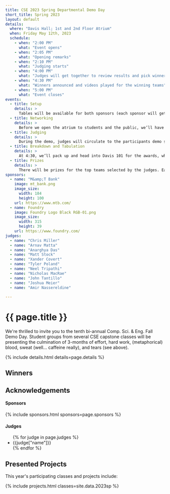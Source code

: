 ```yaml
---
title: CSE 2023 Spring Departmental Demo Day
short_title: Spring 2023
layout: default
details:
  where: "Davis Hall; 1st and 2nd Floor Atrium"
  when: Friday May 12th, 2023
  schedule:
    - when: "2:00 PM" 
      what: "Event opens"
    - when: "2:05 PM" 
      what: "Opening remarks"
    - when: "2:10 PM" 
      what: "Judging starts"
    - when: "4:00 PM" 
      what: "Judges will get together to review results and pick winners"
    - when: "4:30 PM" 
      what: "Winners announced and videos played for the winning teams"
    - when: "5:00 PM" 
      what: "Event closes"
events:
  - title: Setup
    details: >
      Tables will be available for both sponsors (each sponsor will get a table) and demo participants (2 to a table).  Easels will be available for participants.  If you need power, please let us know!  If you have any other special requests, please contact ahunt@buffalo.edu to let me know, and we will do our best to accomodate you.  There is an hour reserved for setup - you can come at any time during that period to get organized, but please make sure you leave yourself enough time to be ready to go by 2PM, to give you the chance to network.
  - title: Networking
    details: >
      Before we open the atrium to students and the public, we’ll have some time reserved for the participants to come and chat with the sponsors and the judges.  Pizza will be there as well (A big thank you to our sponsors!), so that the participants and sponsors can have a chance to eat before demos begin!
  - title: Judging
    details: >
      During the demo, judges will circulate to the participants demo stations, and they will be rating each project on a specific set of criteria.  Judges, expect to spend approximately five minutes with each team, in order to give you time to see them all.  You will be assigned a set of projects to view specifically, but you can feel free to talk to more teams as time permits!  Teams, keep this in mind and keep your presentations crisp and to the point!
  - title: Breakdown and Tabulation
    details: >
      At 4:30, we’ll pack up and head into Davis 101 for the awards, which will start at approximately 5:15.  The winners will be notified by 5 so that they can prepare a short presentation.
  - title: Prizes
    details: >
      There will be prizes for the top teams selected by the judges. Each team will have a few minutes to present their projects (or a video) to the whole group. Good luck to everyone, and I can’t wait to see you all there!
sponsors:
  - name: "M&amp;T Bank"
    image: mt_bank.png
    image_size: 
      width: 184
      height: 100
    url: https://www.mtb.com/
  - name: Foundry
    image: Foundry Logo Black RGB-01.png
    image_size:
      width: 315
      height: 39
    url: https://www.foundry.com/
judges:
  - name: "Chris Miller"
  - name: "Arnav Matta"
  - name: "Anarghya Das"
  - name: "Matt Stock"
  - name: "Xander Covert"
  - name: "Tyler Poland"
  - name: "Neel Tripathi"
  - name: "Nicholas MacRae"
  - name: "John Tantillo"
  - name: "Joshua Meier"
  - name: "Amir Nassereldine"
  
---
```



# {{ page.title }}

We're thrilled to invite you to the tenth bi-annual Comp. Sci. &amp; Eng. Fall Demo Day. Student groups from several CSE capstone classes will be presenting the culmination of 3-months of effort, hard work, (metaphorical) blood, sweat (well... caffeine really), and tears (see above).

{% include details.html details=page.details %}

## Winners



## Acknowledgements


#### Sponsors

{% include sponsors.html sponsors=page.sponsors %}

#### Judges

<ul>
{% for judge in page.judges %}
  <li>{{judge["name"]}}</li>
{% endfor %}
</ul>


## Presented Projects

This year's participating classes and projects include:

{% include projects.html classes=site.data.2023sp  %}
